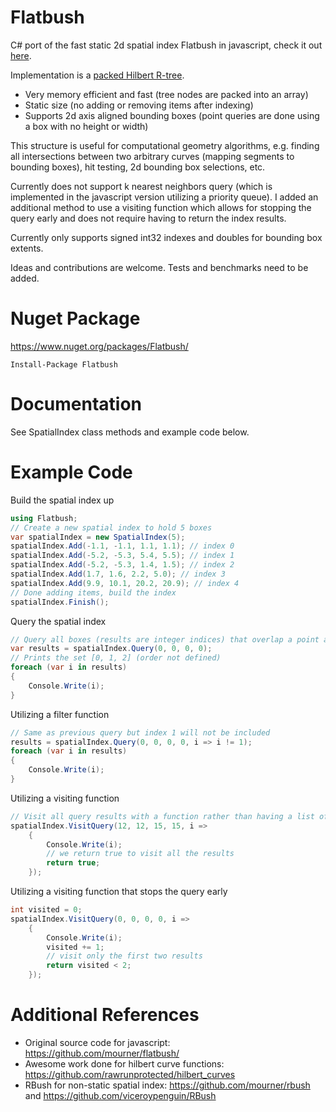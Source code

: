 # Flatbush
C# port of the fast static 2d spatial index Flatbush in javascript, check it out [here](https://github.com/mourner/flatbush/).

Implementation is a [packed Hilbert R-tree](https://en.wikipedia.org/wiki/Hilbert_R-tree#Packed_Hilbert_R-trees).
- Very memory efficient and fast (tree nodes are packed into an array)
- Static size (no adding or removing items after indexing)
- Supports 2d axis aligned bounding boxes (point queries are done using a box with no height or width)

This structure is useful for computational geometry algorithms, e.g. finding all intersections between two arbitrary curves (mapping segments to bounding boxes), hit testing, 2d bounding box selections, etc.

Currently does not support k nearest neighbors query (which is implemented in the javascript version utilizing a priority queue). I added an additional method to use a visiting function which allows for stopping the query early and does not require having to return the index results.

Currently only supports signed int32 indexes and doubles for bounding box extents.

Ideas and contributions are welcome. Tests and benchmarks need to be added.

# Nuget Package
https://www.nuget.org/packages/Flatbush/
```
Install-Package Flatbush
```

# Documentation
See SpatialIndex class methods and example code below.

# Example Code
Build the spatial index up
```csharp
using Flatbush;
// Create a new spatial index to hold 5 boxes
var spatialIndex = new SpatialIndex(5);
spatialIndex.Add(-1.1, -1.1, 1.1, 1.1); // index 0
spatialIndex.Add(-5.2, -5.3, 5.4, 5.5); // index 1
spatialIndex.Add(-5.2, -5.3, 1.4, 1.5); // index 2
spatialIndex.Add(1.7, 1.6, 2.2, 5.0); // index 3
spatialIndex.Add(9.9, 10.1, 20.2, 20.9); // index 4
// Done adding items, build the index
spatialIndex.Finish();
```
Query the spatial index
```csharp
// Query all boxes (results are integer indices) that overlap a point at 0,0
var results = spatialIndex.Query(0, 0, 0, 0);
// Prints the set [0, 1, 2] (order not defined)
foreach (var i in results)
{
    Console.Write(i);
}
```
Utilizing a filter function
```csharp
// Same as previous query but index 1 will not be included
results = spatialIndex.Query(0, 0, 0, 0, i => i != 1);
foreach (var i in results)
{
    Console.Write(i);
}
```
Utilizing a visiting function
```csharp
// Visit all query results with a function rather than having a list of indices returned
spatialIndex.VisitQuery(12, 12, 15, 15, i => 
    { 
        Console.Write(i);
        // we return true to visit all the results
        return true; 
    });
```
Utilizing a visiting function that stops the query early
```csharp
int visited = 0;
spatialIndex.VisitQuery(0, 0, 0, 0, i => 
    {
        Console.Write(i);
        visited += 1;
        // visit only the first two results
        return visited < 2; 
    });
```
# Additional References
- Original source code for javascript: https://github.com/mourner/flatbush/
- Awesome work done for hilbert curve functions: https://github.com/rawrunprotected/hilbert_curves
- RBush for non-static spatial index: https://github.com/mourner/rbush and https://github.com/viceroypenguin/RBush
